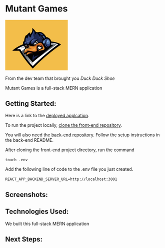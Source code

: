 # Mutant Games

<img src="./public/Mutant-Games-Logo.jpg" style="max-width: 200px"/>

From the dev team that brought you *Duck Duck Shoe*

Mutant Games is a full-stack MERN application 

## Getting Started:

Here is a link to the [deployed applcation](https://www.example.com).



To run the project locally, [clone the front-end repository](https://www.example.com).

You will also need the [back-end repository](https://www.example.com).  Follow the setup instructions in the back-end README.

After cloning the front-end project directory, run the command 

`touch .env`

Add the following line of code to the .env file you just created.

`REACT_APP_BACKEND_SERVER_URL=http://localhost:3001`

## Screenshots:

## Technologies Used:

We built this full-stack MERN application

## Next Steps: